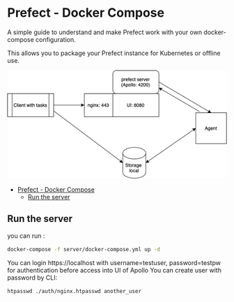 # Prefect - Docker Compose

A simple guide to understand and make Prefect work with your own docker-compose configuration.

This allows you to package your Prefect instance for Kubernetes or offline use.

![Operating principle of Prefect](./prefect_schema_principle.png)

- [Prefect - Docker Compose](#prefect---docker-compose)
  - [Run the server](#run-the-server)


## Run the server
you can run :

```bash
docker-compose -f server/docker-compose.yml up -d
```
You can login https://localhost with username=testuser, password=testpw for authentication before access into UI of Apollo
You can create user with password by CLI: 
```bash
htpasswd ./auth/nginx.htpasswd another_user
```

